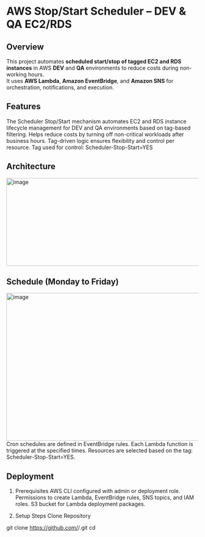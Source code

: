 # AWS Stop/Start Scheduler – DEV & QA EC2/RDS

## Overview
This project automates **scheduled start/stop of tagged EC2 and RDS instances** in AWS **DEV** and **QA** environments to reduce costs during non-working hours.  
It uses **AWS Lambda**, **Amazon EventBridge**, and **Amazon SNS** for orchestration, notifications, and execution.

## Features
The Scheduler Stop/Start mechanism automates EC2 and RDS instance lifecycle management for DEV and QA environments based on tag-based filtering.
Helps reduce costs by turning off non-critical workloads after business hours.
Tag-driven logic ensures flexibility and control per resource.
Tag used for control:
Scheduler-Stop-Start=YES

## Architecture
<img width="856" height="230" alt="image" src="https://github.com/user-attachments/assets/9a335f6a-9600-42be-82ff-f34c0b1f658e" />

## Schedule  (Monday to Friday)
<img width="1081" height="387" alt="image" src="https://github.com/user-attachments/assets/ee3ea938-1918-4762-9c80-968907545f88" />
Cron schedules are defined in EventBridge rules. 
Each Lambda function is triggered at the specified times.
Resources are selected based on the tag: Scheduler-Stop-Start=YES.

## Deployment
1. Prerequisites
AWS CLI configured with admin or deployment role.
Permissions to create Lambda, EventBridge rules, SNS topics, and IAM roles.
S3 bucket for Lambda deployment packages.

2. Setup Steps
Clone Repository

git clone https://github.com/<your-org>/<your-repo>.git
cd <your-repo>




